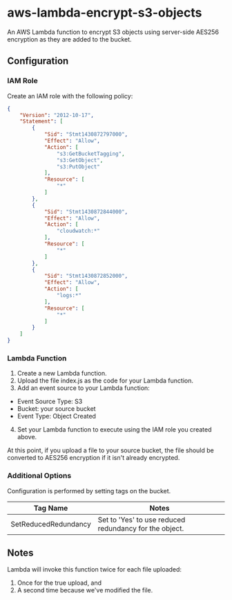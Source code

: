 # aws-lambda-encrypt-s3-objects
An AWS Lambda function to encrypt S3 objects using server-side AES256 encryption 
as they are added to the bucket.

## Configuration

### IAM Role

Create an IAM role with the following policy:

```json
{
    "Version": "2012-10-17",
    "Statement": [
        {
            "Sid": "Stmt1430872797000",
            "Effect": "Allow",
            "Action": [
                "s3:GetBucketTagging",
                "s3:GetObject",
                "s3:PutObject"
            ],
            "Resource": [
                "*"
            ]
        },
        {
            "Sid": "Stmt1430872844000",
            "Effect": "Allow",
            "Action": [
                "cloudwatch:*"
            ],
            "Resource": [
                "*"
            ]
        },
        {
            "Sid": "Stmt1430872852000",
            "Effect": "Allow",
            "Action": [
                "logs:*"
            ],
            "Resource": [
                "*"
            ]
        }
    ]
}
```

### Lambda Function

1. Create a new Lambda function.
2. Upload the file index.js as the code for your Lambda function.
3. Add an event source to your Lambda function:
 * Event Source Type: S3
 * Bucket: your source bucket
 * Event Type: Object Created
4. Set your Lambda function to execute using the IAM role you created above.

At this point, if you upload a file to your source bucket, the file 
should be converted to AES256 encryption if it isn't already encrypted.

### Additional Options

Configuration is performed by setting tags on the bucket.

Tag Name | Notes
---|---
SetReducedRedundancy | Set to 'Yes' to use reduced redundancy for the object.

## Notes

Lambda will invoke this function twice for each file uploaded:

1. Once for the true upload, and
2. A second time because we've modified the file.
